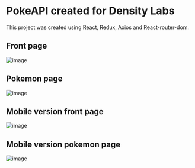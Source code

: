 # PokeAPI created for Density Labs

This project was created using React, Redux, Axios and React-router-dom. 

## Front page
![image](https://user-images.githubusercontent.com/19651222/220161490-a8dd976e-c881-4de6-b482-74bb65b8ab90.png)

## Pokemon page
![image](https://user-images.githubusercontent.com/19651222/220161619-459f65ce-9866-4849-8194-ca735b85b2f7.png)

## Mobile version front page
![image](https://user-images.githubusercontent.com/19651222/220161800-18f151a0-97b3-438d-a4c5-13449fc41f19.png)

## Mobile version pokemon page
![image](https://user-images.githubusercontent.com/19651222/220161728-686cbef7-2260-417a-b7a5-1cdd2ef5a2a3.png)
